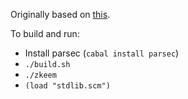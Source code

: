 Originally based on [this](https://en.wikibooks.org/wiki/Write_Yourself_a_Scheme_in_48_Hours).

To build and run:

* Install parsec (`cabal install parsec`)
* `./build.sh`
* `./zkeem`
* `(load "stdlib.scm")`
